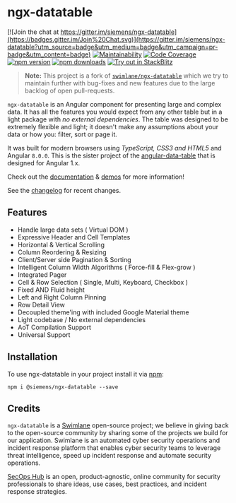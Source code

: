 # ngx-datatable

[![Join the chat at https://gitter.im/siemens/ngx-datatable](https://badges.gitter.im/Join%20Chat.svg)](https://gitter.im/siemens/ngx-datatable?utm_source=badge&utm_medium=badge&utm_campaign=pr-badge&utm_content=badge)
[![Maintainability](https://qlty.sh/gh/siemens/projects/ngx-datatable/maintainability.svg)](https://qlty.sh/gh/siemens/projects/ngx-datatable)
[![Code Coverage](https://qlty.sh/gh/siemens/projects/ngx-datatable/coverage.svg)](https://qlty.sh/gh/siemens/projects/ngx-datatable)
[![npm version](https://badge.fury.io/js/%40siemens%2Fngx-datatable.svg)](https://badge.fury.io/js/%40siemens%2Fngx-datatable)
[![npm downloads](https://img.shields.io/npm/dm/@siemens/ngx-datatable.svg)](https://npmjs.org/@siemens/ngx-datatable)
[![Try out in StackBlitz](https://developer.stackblitz.com/img/open_in_stackblitz_small.svg)](https://stackblitz.com/fork/github/siemens/ngx-datatable/tree/main/projects/stackblitz)

> **Note:** This project is a fork of [`swimlane/ngx-datatable`](https://github.com/swimlane/ngx-datatable)
> which we try to maintain further with bug-fixes and new features due to the
> large backlog of open pull-requests.

`ngx-datatable` is an Angular component for presenting large and complex data. It has all the features you would expect from any other table but in a light package with _no external dependencies_. The table was designed to be extremely flexible and light; it doesn't make any assumptions about your data or how you: filter, sort or page it.

It was built for modern browsers using _TypeScript, CSS3 and HTML5_ and Angular `8.0.0`. This is the sister project of the [angular-data-table](https://github.com/swimlane/angular-data-table) that is designed for Angular 1.x.

Check out the [documentation](https://siemens-com.gitbook.io/ngx-datatable/) & [demos](http://siemens.github.io/ngx-datatable/) for more information!

See the [changelog](https://github.com/siemens/ngx-datatable/blob/main/CHANGELOG.md) for recent changes.

## Features

- Handle large data sets ( Virtual DOM )
- Expressive Header and Cell Templates
- Horizontal & Vertical Scrolling
- Column Reordering & Resizing
- Client/Server side Pagination & Sorting
- Intelligent Column Width Algorithms ( Force-fill & Flex-grow )
- Integrated Pager
- Cell & Row Selection ( Single, Multi, Keyboard, Checkbox )
- Fixed AND Fluid height
- Left and Right Column Pinning
- Row Detail View
- Decoupled theme'ing with included Google Material theme
- Light codebase / No external dependencies
- AoT Compilation Support
- Universal Support

## Installation

To use ngx-datatable in your project install it via [npm](https://www.npmjs.com/package/@siemens/ngx-datatable):

```
npm i @siemens/ngx-datatable --save
```

## Credits

`ngx-datatable` is a [Swimlane](http://swimlane.com) open-source project; we believe in giving back to the open-source community by sharing some of the projects we build for our application. Swimlane is an automated cyber security operations and incident response platform that enables cyber security teams to leverage threat intelligence, speed up incident response and automate security operations.

[SecOps Hub](http://secopshub.com) is an open, product-agnostic, online community for security professionals to share ideas, use cases, best practices, and incident response strategies.
